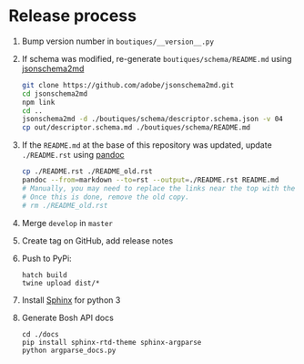 # Release process

1.  Bump version number in `boutiques/__version__.py`

2.  If schema was modified, re-generate `boutiques/schema/README.md` using [jsonschema2md](https://github.com/adobe/jsonschema2md)
    ```bash
    git clone https://github.com/adobe/jsonschema2md.git
    cd jsonschema2md
    npm link
    cd ..
    jsonschema2md -d ./boutiques/schema/descriptor.schema.json -v 04
    cp out/descriptor.schema.md ./boutiques/schema/README.md
    ```

3.  If the `README.md` at the base of this repository was updated, update `./README.rst` using [pandoc](https://pandoc.org/)
    ```bash
    cp ./README.rst ./README_old.rst
    pandoc --from=markdown --to=rst --output=./README.rst README.md
    # Manually, you may need to replace the links near the top with the badges as specified in the top of the README_old.rst file
    # Once this is done, remove the old copy.
    # rm ./README_old.rst
    ```

4.  Merge `develop` in `master`

5.  Create tag on GitHub, add release notes

6.  Push to PyPi:
    ```
    hatch build
    twine upload dist/*
    ```

7.  Install [Sphinx](https://www.sphinx-doc.org/en/master/usage/installation.html) for python 3

8.  Generate Bosh API docs
    ```
    cd ./docs
    pip install sphinx-rtd-theme sphinx-argparse
    python argparse_docs.py
    ```
